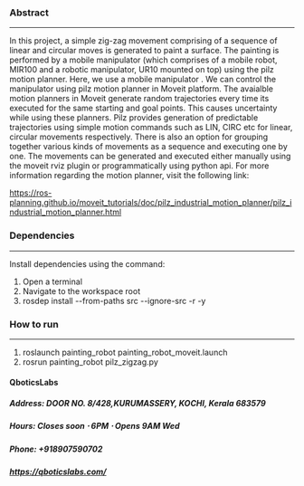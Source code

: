 ### Abstract
------------
In this project, a simple zig-zag movement comprising of a sequence of linear and circular moves is generated to paint a surface. The painting is performed by a mobile manipulator (which comprises of a mobile robot, MIR100 and a robotic manipulator, UR10 mounted on top) using the pilz motion planner. Here, we use a mobile manipulator . We can control the manipulator using pilz motion planner in Moveit platform. The avaialble motion planners in Moveit generate random trajectories every time its executed for the same starting and goal points. This causes uncertainty while using these planners. Pilz provides generation of predictable trajectories using simple motion commands such as LIN, CIRC etc for linear, circular movements respectively. There is also an option for grouping together various kinds of movements as a sequence and executing one by one. The movements can be generated and executed either manually using the moveit rviz plugin or programmatically using python api. For more information regarding the motion planner, visit the following link:

https://ros-planning.github.io/moveit_tutorials/doc/pilz_industrial_motion_planner/pilz_industrial_motion_planner.html



### Dependencies
----------------
Install dependencies using the command:

1. Open a terminal
2. Navigate to the workspace root
3. rosdep install --from-paths src --ignore-src -r -y


### How to run
--------------
1. roslaunch painting_robot painting_robot_moveit.launch
2. rosrun painting_robot pilz_zigzag.py



#### QboticsLabs
##### Address: DOOR NO. 8/428,KURUMASSERY, KOCHI, Kerala 683579
##### Hours: Closes soon ⋅ 6PM ⋅ Opens 9AM Wed
##### Phone: +918907590702
##### https://qboticslabs.com/
